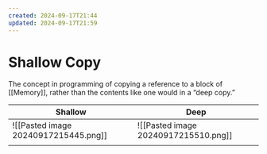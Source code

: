 ```yaml
---
created: 2024-09-17T21:44
updated: 2024-09-17T21:59
---
```


# Shallow Copy

The concept in programming of copying a reference to a block of [[Memory]], rather than the contents like one would in a “deep copy.”

| Shallow                              | Deep                                 |
| ------------------------------------ | ------------------------------------ |
| ![[Pasted image 20240917215445.png]] | ![[Pasted image 20240917215510.png]] |
|                                      |                                      |

